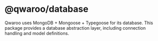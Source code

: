 # @qwaroo/database

Qwaroo uses MongoDB + Mongoose + Typegoose for its database. This package provides a database abstraction layer, including connection handling and model definitions.
